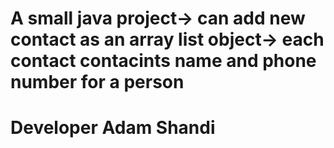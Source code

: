 # A small java project-> can add new contact as an array list object-> each contact contacints name and phone number for a person
# Developer Adam Shandi
